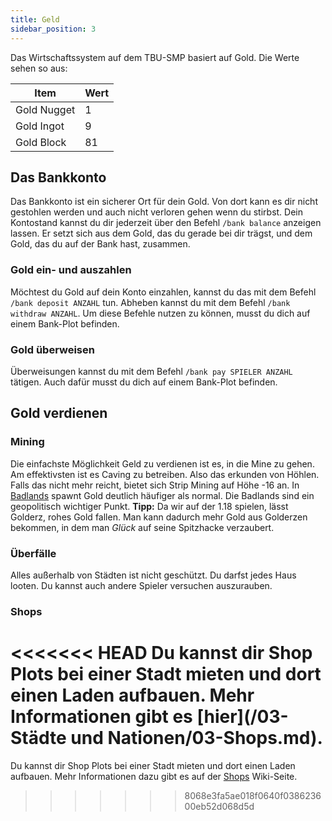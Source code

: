 ```yaml
---
title: Geld
sidebar_position: 3
---
```

Das Wirtschaftssystem auf dem TBU-SMP basiert auf Gold. Die Werte sehen so aus:

| Item        | Wert |
|-------------|------|
| Gold Nugget | 1    |
| Gold Ingot  | 9    |
| Gold Block  | 81   |

## Das Bankkonto
Das Bankkonto ist ein sicherer Ort für dein Gold. Von dort kann es dir nicht gestohlen werden und auch nicht verloren gehen wenn du stirbst.
Dein Kontostand kannst du dir jederzeit über den Befehl `/bank balance` anzeigen lassen. Er setzt sich aus dem Gold, das du gerade bei dir trägst, und dem Gold, das du auf der Bank hast, zusammen.
### Gold ein- und auszahlen
Möchtest du Gold auf dein Konto einzahlen, kannst du das mit dem Befehl `/bank deposit ANZAHL` tun. Abheben kannst du mit dem Befehl `/bank withdraw ANZAHL`. Um diese Befehle nutzen zu können, musst du dich auf einem Bank-Plot befinden.
### Gold überweisen
Überweisungen kannst du mit dem Befehl `/bank pay SPIELER ANZAHL` tätigen. Auch dafür musst du dich auf einem Bank-Plot befinden.

## Gold verdienen
### Mining
Die einfachste Möglichkeit Geld zu verdienen ist es, in die Mine zu gehen. Am effektivsten ist es Caving zu betreiben. Also das erkunden von Höhlen. Falls das nicht mehr reicht, bietet sich Strip Mining auf Höhe -16 an.
In [Badlands](https://minecraft.fandom.com/wiki/Badlands) spawnt Gold deutlich häufiger als normal. Die Badlands sind ein geopolitisch wichtiger Punkt. **Tipp:** Da wir auf der 1.18 spielen, lässt Golderz, rohes Gold fallen. Man kann dadurch mehr Gold aus Golderzen bekommen, in dem man *Glück* auf seine Spitzhacke verzaubert.
### Überfälle
Alles außerhalb von Städten ist nicht geschützt. Du darfst jedes Haus looten. Du kannst auch andere Spieler versuchen auszurauben.
### Shops
<<<<<<< HEAD
Du kannst dir Shop Plots bei einer Stadt mieten und dort einen Laden aufbauen. Mehr Informationen gibt es [hier](/03-Städte und Nationen/03-Shops.md).
=======
Du kannst dir Shop Plots bei einer Stadt mieten und dort einen Laden aufbauen. Mehr Informationen dazu gibt es auf der [Shops](03-Shops.md) Wiki-Seite.
>>>>>>> 8068e3fa5ae018f0640f038623600eb52d068d5d
